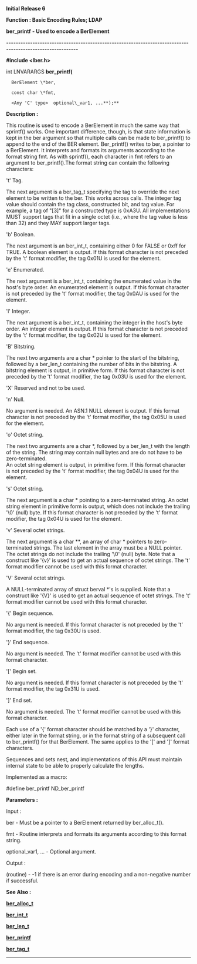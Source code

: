 




<!--
 /\* Font Definitions \*/
 @font-face
 {font-family:Helv;
 panose-1:2 11 6 4 2 2 2 3 2 4;}
@font-face
 {font-family:"Cambria Math";
 panose-1:2 4 5 3 5 4 6 3 2 4;}
 /\* Style Definitions \*/
 p.MsoNormal, li.MsoNormal, div.MsoNormal
 {margin-top:0cm;
 margin-right:0cm;
 margin-bottom:8.0pt;
 margin-left:0cm;
 line-height:107%;
 font-size:11.0pt;
 font-family:"Calibri",sans-serif;}
.MsoChpDefault
 {font-size:11.0pt;}
.MsoPapDefault
 {margin-bottom:8.0pt;
 line-height:107%;}
 /\* Page Definitions \*/
 @page WordSection1
 {size:612.0pt 792.0pt;
 margin:72.0pt 72.0pt 72.0pt 72.0pt;}
div.WordSection1
 {page:WordSection1;}
-->




**Initial Release 6**



**Function : Basic Encoding Rules;
LDAP**



**ber\_printf** **- Used to
encode a BerElement**


**----------------------------------------------------------------------------------------------------------**



**#include <lber.h>**



int
LNVARARGS **ber\_printf(**  

      BerElement \*ber,  

      const char \*fmt,  

      <Any 'C' type>  optional\_var1, ...**);**



**Description :**



This routine
is used to encode a BerElement in much the same way that sprintf() works.  One
important difference, though, is that state information is kept in the ber
argument so that multiple calls can be made to ber\_printf() to append to the
end of the BER element. Ber\_printf() writes to ber, a pointer to a BerElement.
It interprets and formats its arguments according to the format string fmt. As
with sprintf(), each character in fmt refers to an argument to ber\_printf().The
format string can contain the following characters: 


  

't'     Tag.  


The next
argument is a ber\_tag\_t specifying the tag to override the next element to be
written to the ber.  This works across calls.  The integer tag value should
contain the tag class, constructed bit, and tag value.  For example, a tag of
"[3]" for a constructed type is 0xA3U.  All implementations MUST
support tags that fit in a single octet (i.e., where the tag value is less than
32) and they MAY support larger tags.  

  

'b'     Boolean.  


The next
argument is an ber\_int\_t, containing either 0 for FALSE or 0xff for TRUE.  A
boolean element is output.  If this format character is not preceded by the 't'
format modifier, the tag 0x01U is used for the element.  

  

'e'     Enumerated.  


The next
argument is a ber\_int\_t, containing the enumerated value in the host's byte
order.  An enumerated element is output.  If this format character is not
preceded by the 't' format modifier, the tag 0x0AU is used for the element.  

  

'i'     Integer.  


The next
argument is a ber\_int\_t, containing the integer in the host's byte order.  An
integer element is output. If this format character is not preceded by the 't'
format modifier, the tag 0x02U is used for the element.  

  

'B'     Bitstring.  


The next two
arguments are a char \* pointer to the start of the bitstring, followed by a ber\_len\_t
containing the number of bits in the bitstring.  A bitstring element is output,
in primitive form.  If this format character is not preceded by the 't' format
modifier, the tag 0x03U is used for the element.  

  

'X'     Reserved and not to be used.  

  

'n'     Null.  


No argument
is needed.  An ASN.1 NULL element is output. If this format character is not
preceded by the 't' format modifier, the tag 0x05U is used for the element.  

  

'o'     Octet string.  


The next two
arguments are a char \*, followed by a ber\_len\_t with the length of the string. 
The string may contain null bytes and are do not have to be zero-terminated.  
An octet string element is output, in primitive form.  If this format character
is not preceded by the 't' format modifier, the tag 0x04U is used for the
element.  

  

's'     Octet string.  


The next
argument is a char \* pointing to a zero-terminated string.  An octet string
element in primitive form is output, which does not include the trailing '\0'
(null) byte. If this format character is not preceded by the 't' format
modifier, the tag 0x04U is used for the element.  

  

'v'     Several octet strings.  


The next
argument is a char \*\*, an array of char \* pointers to zero-terminated strings. 
The last element in the array must be a NULL pointer. The octet strings do not
include the trailing '\0' (null) byte.  Note that a construct like '{v}' is
used to get an actual sequence of octet strings. The 't' format modifier cannot
be used with this format character.  

  

'V'     Several octet strings.  


A NULL-terminated
array of struct berval \*'s is supplied.  Note that a construct like '{V}' is
used to get an actual sequence of octet strings. The 't' format modifier cannot
be used with this format character.  

  

'{'     Begin sequence.  


No argument
is needed.  If this format character is not preceded by the 't' format
modifier, the tag 0x30U is used.  

  

'}'     End sequence.  


No argument
is needed.  The 't' format modifier cannot be used with this format character.  

  

'['     Begin set.  


No argument
is needed.  If this format character is not preceded by the 't' format
modifier, the tag 0x31U is used.  

  

']'     End set.  


No argument
is needed.  The 't' format modifier cannot be used with this format character.  

  

Each use of a '{' format character should be matched by a '}' character, either
later in the format string, or in the format string of a subsequent call to
ber\_printf() for that BerElement.  The same applies to the '[' and ']' format
characters.  

  

Sequences and sets nest, and implementations of this API must maintain internal
state to be able to properly calculate the lengths.


 


Implemented
as a macro:


 


#define
ber\_printf    ND\_ber\_printf


 


**Parameters :**



Input :  

ber  -  Must be a pointer to a BerElement returned by ber\_alloc\_t().   

  

fmt  -  Routine interprets and formats its arguments according to this format
string.  

  

optional\_var1, ...  -  Optional argument.  

  




Output :  

(routine)  -  -1 if there is an error during encoding and a non-negative number
if successful.    

  

  




 **See Also :**


**[ber\_alloc\_t](notes:///8525872100478C66/61FD4E9848264AD28525620B006BA8BD/3CBFE85E4F1A206785256F5C00486F0D)**


**[ber\_int\_t](notes:///8525872100478C66/61FD4E9848264AD28525620B006BA8BD/CE802B4A671FCEE385256ACB0067102F)**


**[ber\_len\_t](notes:///8525872100478C66/61FD4E9848264AD28525620B006BA8BD/5E4AA411D51AEE8685256ACB0066FB61)**


**[ber\_printf](notes:///8525872100478C66/61FD4E9848264AD28525620B006BA8BD/BE804184555D6E2C85256F5C00486F0B)**


**[ber\_tag\_t](notes:///8525872100478C66/61FD4E9848264AD28525620B006BA8BD/55264E307F9D5DE285256ACB0066B45C)**



----------------------------------------------------------------------------------------------------------


 





